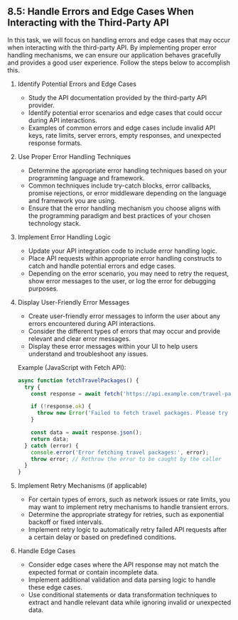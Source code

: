 
## 8.5: Handle Errors and Edge Cases When Interacting with the Third-Party API

In this task, we will focus on handling errors and edge cases that may occur when interacting with the third-party API. By implementing proper error handling mechanisms, we can ensure our application behaves gracefully and provides a good user experience. Follow the steps below to accomplish this.

1. Identify Potential Errors and Edge Cases
   - Study the API documentation provided by the third-party API provider.
   - Identify potential error scenarios and edge cases that could occur during API interactions.
   - Examples of common errors and edge cases include invalid API keys, rate limits, server errors, empty responses, and unexpected response formats.

2. Use Proper Error Handling Techniques
   - Determine the appropriate error handling techniques based on your programming language and framework.
   - Common techniques include try-catch blocks, error callbacks, promise rejections, or error middleware depending on the language and framework you are using.
   - Ensure that the error handling mechanism you choose aligns with the programming paradigm and best practices of your chosen technology stack.

3. Implement Error Handling Logic
   - Update your API integration code to include error handling logic.
   - Place API requests within appropriate error handling constructs to catch and handle potential errors and edge cases.
   - Depending on the error scenario, you may need to retry the request, show error messages to the user, or log the error for debugging purposes.

4. Display User-Friendly Error Messages
   - Create user-friendly error messages to inform the user about any errors encountered during API interactions.
   - Consider the different types of errors that may occur and provide relevant and clear error messages.
   - Display these error messages within your UI to help users understand and troubleshoot any issues.

   Example (JavaScript with Fetch API):
   ```javascript
   async function fetchTravelPackages() {
     try {
       const response = await fetch('https://api.example.com/travel-packages');
   
       if (!response.ok) {
         throw new Error('Failed to fetch travel packages. Please try again later.');
       }
   
       const data = await response.json();
       return data;
     } catch (error) {
       console.error('Error fetching travel packages:', error);
       throw error; // Rethrow the error to be caught by the caller
     }
   }
   ```

5. Implement Retry Mechanisms (if applicable)
   - For certain types of errors, such as network issues or rate limits, you may want to implement retry mechanisms to handle transient errors.
   - Determine the appropriate strategy for retries, such as exponential backoff or fixed intervals.
   - Implement retry logic to automatically retry failed API requests after a certain delay or based on predefined conditions.

6. Handle Edge Cases
   - Consider edge cases where the API response may not match the expected format or contain incomplete data.
   - Implement additional validation and data parsing logic to handle these edge cases.
   - Use conditional statements or data transformation techniques to extract and handle relevant data while ignoring invalid or unexpected data.

